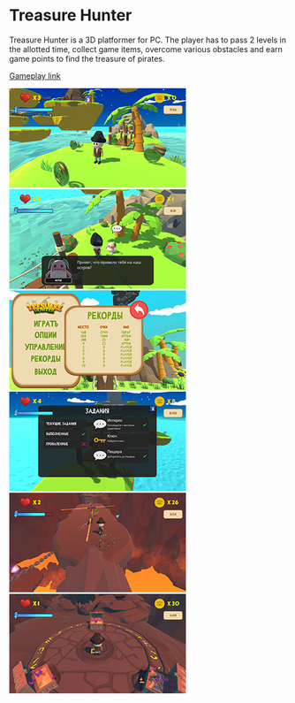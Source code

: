 # Treasure Hunter
Treasure Hunter is a 3D platformer for PC. The player has to pass 2 levels in the allotted time, collect game items, overcome various obstacles and earn game points to find the treasure of pirates.

[Gameplay link](https://youtu.be/ctHKL_u5o1g)

![Main menu](Assets/Images/game1.jpg) ![Main menu](Assets/Images/game2.jpg)  ![Main menu](Assets/Images/menu2.jpg) ![Main menu](Assets/Images/game5.jpg) ![Main menu](Assets/Images/game10.jpg) ![Main menu](Assets/Images/game11.jpg) 